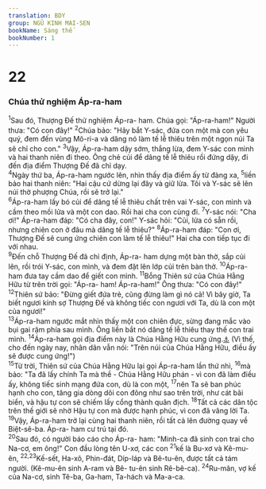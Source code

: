 ```yaml
---
translation: BDY
group: NGŨ KINH MAI-SEN
bookName: Sáng thế 
bookNumber: 1
---
```


<div class="title"><h1>22</h1><h3>Chúa thử nghiệm Áp-ra-ham</h3></div>
<span class="verse sa_22_1"><sup>1</sup>Sau đó, Thượng Đế thử nghiệm Áp-ra- ham. Chúa gọi: &#34;Áp-ra-ham!&#34; Người thưa: &#34;Có con đây!&#34; </span>
<span class="verse sa_22_2"><sup>2</sup>Chúa bảo: &#34;Hãy bắt Y-sác, đứa con một mà con yêu quý, đem đến vùng Mô-ri-a và dâng nó làm tế lễ thiêu trên một ngọn núi Ta sẽ chỉ cho con.&#34; </span>
<span class="verse sa_22_3"><sup>3</sup>Vậy, Áp-ra-ham dậy sớm, thắng lừa, đem Y-sác con mình và hai thanh niên đi theo. Ông chẻ củi để dâng tế lễ thiêu rồi đứng dậy, đi đến địa điểm Thượng Đế đã chỉ dạy.<br/></span>
<span class="verse sa_22_4"><sup>4</sup>Ngày thứ ba, Áp-ra-ham ngước lên, nhìn thấy địa điểm ấy từ đàng xa, </span>
<span class="verse sa_22_5"><sup>5</sup>liền bảo hai thanh niên: &#34;Hai cậu cứ dừng lại đây và giữ lừa. Tôi và Y-sác sẽ lên núi thờ phượng Chúa, rồi sẽ trở lại.&#34;<br/></span>
<span class="verse sa_22_6"><sup>6</sup>Áp-ra-ham lấy bó củi để dâng tế lễ thiêu chất trên vai Y-sác, con mình và cầm theo mồi lửa và một con dao. Rồi hai cha con cùng đi. </span>
<span class="verse sa_22_7"><sup>7</sup>Y-sác nói: &#34;Cha ơi!&#34; Áp-ra-ham đáp: &#34;Có cha đây, con!&#34; Y-sác hỏi: &#34;Củi, lửa có sẵn rồi, nhưng chiên con ở đâu mà dâng tế lễ thiêu?&#34; </span>
<span class="verse sa_22_8"><sup>8</sup>Áp-ra-ham đáp: &#34;Con ơi, Thượng Đế sẽ cung ứng chiên con làm tế lễ thiêu!&#34; Hai cha con tiếp tục đi với nhau.<br/></span>
<span class="verse sa_22_9"><sup>9</sup>Đến chỗ Thượng Đế đã chỉ định, Áp-ra- ham dựng một bàn thờ, sắp củi lên, rồi trói Y-sác, con mình, và đem đặt lên lớp củi trên bàn thờ. </span>
<span class="verse sa_22_10"><sup>10</sup>Áp-ra-ham đưa tay cầm dao để giết con mình. </span>
<span class="verse sa_22_11"><sup>11</sup>Bỗng Thiên sứ của Chúa Hằng Hữu từ trên trời gọi: &#34;Áp-ra- ham! Áp-ra-ham!&#34; Ông thưa: &#34;Có con đây!&#34; </span>
<span class="verse sa_22_12"><sup>12</sup>Thiên sứ bảo: &#34;Đừng giết đứa trẻ, cũng đừng làm gì nó cả! Vì bây giờ, Ta biết ngươi kính sợ Thượng Đế và không tiếc con ngươi với Ta, dù là con một của ngươi!&#34;<br/></span>
<span class="verse sa_22_13"><sup>13</sup>Áp-ra-ham ngước mắt nhìn thấy một con chiên đực, sừng đang mắc vào bụi gai rậm phía sau mình. Ông liền bắt nó dâng tế lễ thiêu thay thế con trai mình. </span>
<span class="verse sa_22_14"><sup>14</sup>Áp-ra-ham gọi địa điểm này là Chúa Hằng Hữu cung ứng.<a href="#" data-toggle="tooltip" data-placement="bottom" title="Jehovah Jireh">⚓</a> (Vì thế, cho đến ngày nay, nhân dân vẫn nói: &#34;Trên núi của Chúa Hằng Hữu, điều ấy sẽ được cung ứng!&#34;)<br/></span>
<span class="verse sa_22_15"><sup>15</sup>Từ trời, Thiên sứ của Chúa Hằng Hữu lại gọi Áp-ra-ham lần thứ nhì, </span>
<span class="verse sa_22_16"><sup>16</sup>mà bảo: &#34;Ta đã lấy chính Ta mà thề - Chúa Hằng Hữu phán - vì con đã làm điều ấy, không tiếc sinh mạng đứa con, dù là con một, </span>
<span class="verse sa_22_17"><sup>17</sup>nên Ta sẽ ban phúc hạnh cho con, tăng gia dòng dõi con đông như sao trên trời, như cát bãi biển, và hậu tự con sẽ chiếm lấy cổng thành quân địch. </span>
<span class="verse sa_22_18"><sup>18</sup>Tất cả các dân tộc trên thế giới sẽ nhờ Hậu tự con mà được hạnh phúc, vì con đã vâng lời Ta. </span>
<span class="verse sa_22_19"><sup>19</sup>Vậy, Áp-ra-ham trở lại cùng hai thanh niên, rồi tất cả lên đường quay về Biệt-sê-ba. Áp-ra- ham cư trú tại đó.<br/></span>
<span class="verse sa_22_20"><sup>20</sup>Sau đó, có người báo cáo cho Áp-ra- ham: &#34;Minh-ca đã sinh con trai cho Na-cơ, em ông!&#34; Con đầu lòng tên U-xơ, các con </span>
<span class="verse sa_22_21"><sup>21</sup>kế là Bu-xơ và Kê-mu-ên, </span>
<span class="verse sa_22_22 sa_22_23"><sup>22,23</sup>Kế-sết, Ha-xô, Phin-đát, Díp-láp và Bê-tu-ên, được tất cả tám người. (Kê-mu-ên sinh A-ram và Bê- tu-ên sinh Rê-bê-ca). </span>
<span class="verse sa_22_24"><sup>24</sup>Ru-mân, vợ kế của Na-cơ, sinh Tê-ba, Ga-ham, Ta-hách và Ma-a-ca.</span>
